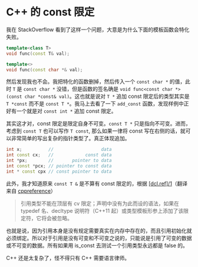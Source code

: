<!---
tags = ["C++"]
--->

# C++ 的 const 限定

我在 StackOverflow 看到了这样一个问题，大意是为什么下面的模板函数会特化失败。

```cpp
template<class T>
void func(const T& val);

template<>
void func(const char *& val);
```

然后发现我也不会。我把特化的函数删掉，然后传入一个 `const char *` 的值，此时 `T` 是 `const char *` 没错，但是函数的签名确是 `void func<const char *>(const char *const& val)`。这也就是说对 `T *` 追加 const 限定后的类型其实是 `T *const` 而不是 `const T *`。我马上去看了一下 `add_const` 函数，发现样例中正好有一个就是对 `const int *` 追加 const 限定。

其实这才对，const 限定是限定自身不可变。`const T *` 只是指向不可变。进而，考虑到 `const T` 也可以写作 `T const`, 那么如果一律将 const 写在右侧的话，就可以非常简单的写出复杂的指针类型了。真正体现追加。

```cpp
int x;          //                  data
int const cx;   //            const data
int *px;        //       pointer to data
int const *pcx; // pointer to const data
int * const cpx // const pointer to data
```

此外，我才知道原来 `const T &` 是不算有 const 限定的，根据 [[dcl.ref]/1](https://timsong-cpp.github.io/cppwp/dcl.ref#1)（翻译来自 [cppreference](https://zh.cppreference.com/w/cpp/language/reference)）

> 引用类型不能在顶层有 cv 限定；声明中没有为此而设的语法，如果在 typedef 名、decltype 说明符（C++11 起）或类型模板形参上添加了该限定符，它将会被忽略。

也就是说，因为引用本身是没有规定需要真实在内存中存在的，而且引用初始化就必须绑定。所以对于引用是没有可变和不可变之说的，只能说是引用了可变的数据或不可变的数据。所有如果用 is_const 去测试一个引用类型永远都是 false 的。

C++ 还是太复杂了，怪不得只有 C++ 需要语言律师。
